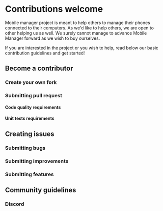 # Contributions welcome
Mobile manager project is meant to help others to manage their phones connected to their computers. As we'd like to help others, we are open to other helping us as well. We surely cannot manage to advance Mobile Manager forward as we wish to buy ourselves.

If you are interested in the project or you wish to help, read below our basic contribution guidelines and get started!
## Become a contributor

### Create your own fork
### Submitting pull request
#### Code quality requirements
#### Unit tests requirements
## Creating issues
### Submitting bugs
### Submitting improvements
### Submitting features
## Community guidelines
### Discord
